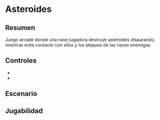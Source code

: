 # Asteroides
## Resumen
Juego arcade donde una nave jugadora destruye asteroides disparando, mientras evita contacto con ellos y los ataques de las naves enemigas.

## Controles	
-
-
## Escenario

## Jugabilidad
